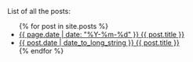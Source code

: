 List of all the posts:
<ul>
  {% for post in site.posts %}
    <li>
      <a href="{{ post.url }}"> {{ page.date | date: "%Y-%m-%d" }} {{ post.title }}</a>
    </li>
    <li>
      <a href="{{ post.url }}"> {{ post.date | date_to_long_string }} {{ post.title }}</a>
    </li>
  {% endfor %}
</ul>
